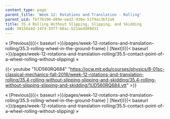 ```yaml
---
content_type: page
parent_title: 'Week 12: Rotations and Translation - Rolling'
parent_uid: fbf76190-d89e-eed2-930e-51f9ac3bf2a6
title: 35.4 Rolling Without Slipping, Slipping, and Skidding
uid: 30156a4d-14f4-33f7-b6ac-b21aedd09d31
---
```


« [Previous]({{< baseurl >}}/pages/week-12-rotations-and-translation-rolling/35.3-rolling-wheel-in-the-ground-frame) | [Next]({{< baseurl >}}/pages/week-12-rotations-and-translation-rolling/35.5-contact-point-of-a-wheel-rolling-without-slipping) »

{{< youtube "1UD560RQ684" "https://ocw.mit.edu/courses/physics/8-01sc-classical-mechanics-fall-2016/week-12-rotations-and-translation-rolling/35.4-rolling-without-slipping-slipping-and-skidding/35.4-rolling-without-slipping-slipping-and-skidding/1UD560RQ684.vtt" >}}

« [Previous]({{< baseurl >}}/pages/week-12-rotations-and-translation-rolling/35.3-rolling-wheel-in-the-ground-frame) | [Next]({{< baseurl >}}/pages/week-12-rotations-and-translation-rolling/35.5-contact-point-of-a-wheel-rolling-without-slipping) »